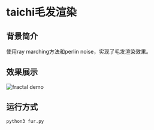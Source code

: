 # taichi毛发渲染

## 背景简介
使用ray marching方法和perlin noise，实现了毛发渲染效果。

## 效果展示
![fractal demo](./data/video.gif)

## 运行方式
`python3 fur.py`
